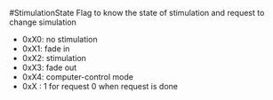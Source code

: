 #StimulationState
Flag to know the state of stimulation and request to change simulation
- 0xX0: no stimulation
- 0xX1: fade in
- 0xX2: stimulation
- 0xX3: fade out
- 0xX4: computer-control mode
- 0xX : 1 for request 0 when request is done
    